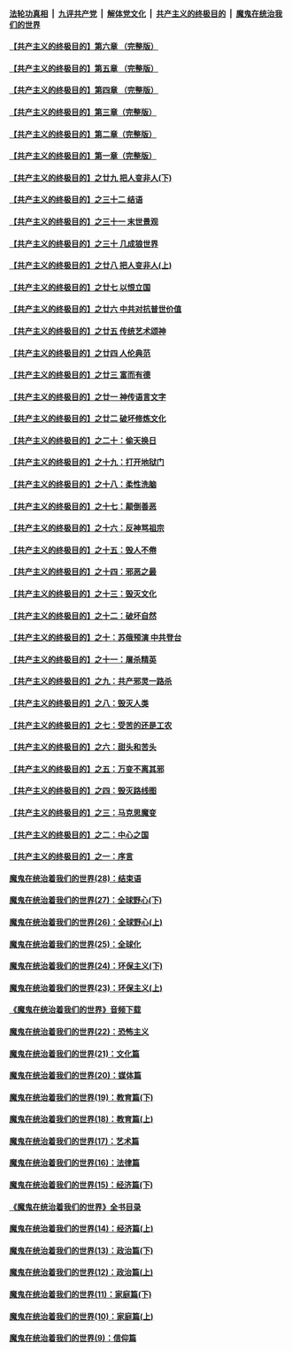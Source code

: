 ####  [法轮功真相](../../../../basic/blob/master/README.md?t=08170252) &nbsp;|&nbsp; [九评共产党](../../../../9ping.md/blob/master/README.md?t=08170252) &nbsp;|&nbsp; [解体党文化](../../../../jtdwh.md/blob/master/README.md?t=08170252)  &nbsp;|&nbsp; [共产主义的终极目的](../../../../gczydzjmd.md/blob/master/README.md?t=08170252) &nbsp;|&nbsp; [魔鬼在统治我们的世界](../../../../mgztzwmdsj.md/blob/master/README.md?t=08170252) 

#### [【共产主义的终极目的】第六章 （完整版）](../pages/nsc422/n11428913.md?t=08170252) 

#### [【共产主义的终极目的】第五章 （完整版）](../pages/nsc422/n11428912.md?t=08170252) 

#### [【共产主义的终极目的】第四章 （完整版）](../pages/nsc422/n11428907.md?t=08170252) 

#### [【共产主义的终极目的】第三章（完整版）](../pages/nsc422/n11428848.md?t=08170252) 

#### [【共产主义的终极目的】第二章（完整版）](../pages/nsc422/n11428831.md?t=08170252) 

#### [【共产主义的终极目的】第一章（完整版）](../pages/nsc422/n11417651.md?t=08170252) 

#### [【共产主义的终极目的】之廿九 把人变非人(下)](../pages/nsc422/n11344140.md?t=08170252) 

#### [【共产主义的终极目的】之三十二 结语](../pages/nsc422/n11360535.md?t=08170252) 

#### [【共产主义的终极目的】之三十一 末世景观](../pages/nsc422/n11351129.md?t=08170252) 

#### [【共产主义的终极目的】之三十 几成狼世界](../pages/nsc422/n11348280.md?t=08170252) 

#### [【共产主义的终极目的】之廿八 把人变非人(上)](../pages/nsc422/n11340492.md?t=08170252) 

#### [【共产主义的终极目的】之廿七 以恨立国](../pages/nsc422/n11336944.md?t=08170252) 

#### [【共产主义的终极目的】之廿六 中共对抗普世价值](../pages/nsc422/n11324785.md?t=08170252) 

#### [【共产主义的终极目的】之廿五 传统艺术颂神](../pages/nsc422/n11296396.md?t=08170252) 

#### [【共产主义的终极目的】之廿四 人伦典范](../pages/nsc422/n11296397.md?t=08170252) 

#### [【共产主义的终极目的】之廿三 富而有德](../pages/nsc422/n11283598.md?t=08170252) 

#### [【共产主义的终极目的】之廿一 神传语言文字](../pages/nsc422/n11263265.md?t=08170252) 

#### [【共产主义的终极目的】之廿二 破坏修炼文化](../pages/nsc422/n11245728.md?t=08170252) 

#### [【共产主义的终极目的】之二十：偷天换日](../pages/nsc422/n11238846.md?t=08170252) 

#### [【共产主义的终极目的】之十九：打开地狱门](../pages/nsc422/n11206376.md?t=08170252) 

#### [【共产主义的终极目的】之十八：柔性洗脑](../pages/nsc422/n11199994.md?t=08170252) 

#### [【共产主义的终极目的】之十七：颠倒善恶](../pages/nsc422/n11179782.md?t=08170252) 

#### [【共产主义的终极目的】之十六：反神骂祖宗](../pages/nsc422/n11166798.md?t=08170252) 

#### [【共产主义的终极目的】之十五：毁人不倦](../pages/nsc422/n11166792.md?t=08170252) 

#### [【共产主义的终极目的】之十四：邪恶之最](../pages/nsc422/n11150249.md?t=08170252) 

#### [【共产主义的终极目的】之十三：毁灭文化](../pages/nsc422/n11135227.md?t=08170252) 

#### [【共产主义的终极目的】之十二：破坏自然](../pages/nsc422/n11135214.md?t=08170252) 

#### [【共产主义的终极目的】之十：苏俄预演 中共登台](../pages/nsc422/n11118424.md?t=08170252) 

#### [【共产主义的终极目的】之十一：屠杀精英](../pages/nsc422/n11118442.md?t=08170252) 

#### [【共产主义的终极目的】之九：共产邪灵一路杀](../pages/nsc422/n11114139.md?t=08170252) 

#### [【共产主义的终极目的】之八：毁灭人类](../pages/nsc422/n11108503.md?t=08170252) 

#### [【共产主义的终极目的】之七：受苦的还是工农](../pages/nsc422/n11101809.md?t=08170252) 

#### [【共产主义的终极目的】之六：甜头和苦头](../pages/nsc422/n11096971.md?t=08170252) 

#### [【共产主义的终极目的】之五：万变不离其邪](../pages/nsc422/n11091285.md?t=08170252) 

#### [【共产主义的终极目的】之四：毁灭路线图](../pages/nsc422/n11086284.md?t=08170252) 

#### [【共产主义的终极目的】之三：马克思魔变](../pages/nsc422/n11061941.md?t=08170252) 

#### [【共产主义的终极目的】之二：中心之国](../pages/nsc422/n11047728.md?t=08170252) 

#### [【共产主义的终极目的】之一：序言](../pages/nsc422/n11086077.md?t=08170252) 

#### [魔鬼在统治着我们的世界(28)：结束语](../pages/nsc422/n10936246.md?t=08170252) 

#### [魔鬼在统治着我们的世界(27)：全球野心(下)](../pages/nsc422/n10928319.md?t=08170252) 

#### [魔鬼在统治着我们的世界(26)：全球野心(上)](../pages/nsc422/n10900318.md?t=08170252) 

#### [魔鬼在统治着我们的世界(25)：全球化](../pages/nsc422/n10788205.md?t=08170252) 

#### [魔鬼在统治着我们的世界(24)：环保主义(下)](../pages/nsc422/n10695307.md?t=08170252) 

#### [魔鬼在统治着我们的世界(23)：环保主义(上)](../pages/nsc422/n10688613.md?t=08170252) 

#### [《魔鬼在统治着我们的世界》音频下载](../pages/nsc422/n10635553.md?t=08170252) 

#### [魔鬼在统治着我们的世界(22)：恐怖主义](../pages/nsc422/n10614727.md?t=08170252) 

#### [魔鬼在统治着我们的世界(21)：文化篇](../pages/nsc422/n10597706.md?t=08170252) 

#### [魔鬼在统治着我们的世界(20)：媒体篇](../pages/nsc422/n10586579.md?t=08170252) 

#### [魔鬼在统治着我们的世界(19)：教育篇(下)](../pages/nsc422/n10564808.md?t=08170252) 

#### [魔鬼在统治着我们的世界(18)：教育篇(上)](../pages/nsc422/n10526970.md?t=08170252) 

#### [魔鬼在统治着我们的世界(17)：艺术篇](../pages/nsc422/n10499093.md?t=08170252) 

#### [魔鬼在统治着我们的世界(16)：法律篇](../pages/nsc422/n10485969.md?t=08170252) 

#### [魔鬼在统治着我们的世界(15)：经济篇(下)](../pages/nsc422/n10469975.md?t=08170252) 

#### [《魔鬼在统治着我们的世界》全书目录](../pages/nsc422/n10464261.md?t=08170252) 

#### [魔鬼在统治着我们的世界(14)：经济篇(上)](../pages/nsc422/n10457370.md?t=08170252) 

#### [魔鬼在统治着我们的世界(13)：政治篇(下)](../pages/nsc422/n10448270.md?t=08170252) 

#### [魔鬼在统治着我们的世界(12)：政治篇(上)](../pages/nsc422/n10444576.md?t=08170252) 

#### [魔鬼在统治着我们的世界(11)：家庭篇(下)](../pages/nsc422/n10440961.md?t=08170252) 

#### [魔鬼在统治着我们的世界(10)：家庭篇(上)](../pages/nsc422/n10435448.md?t=08170252) 

#### [魔鬼在统治着我们的世界(9)：信仰篇](../pages/nsc422/n10432159.md?t=08170252) 

